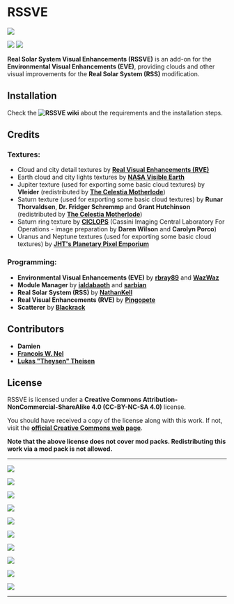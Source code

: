 # RSSVE

![][RSSVE:Banner]

![][RSSVE:shield-version]
![][RSSVE:shield-license]

**Real Solar System Visual Enhancements (RSSVE)** is an add-on for the **Environmental Visual Enhancements (EVE)**, providing clouds and other visual improvements for the **Real Solar System (RSS)** modification.

## Installation

Check the **![RSSVE wiki][RSSVE:wiki-link]** about the requirements and the installation steps.

## Credits

### Textures:

  * Cloud and city detail textures by **[Real Visual Enhancements (RVE)][RSSVE:RVE-link]**
  * Earth cloud and city lights textures by **[NASA Visible Earth][RSSVE:NASA-VE-link]**
  * Jupiter texture (used for exporting some basic cloud textures) by **Vleider** (redistributed by **[The Celestia Motherlode][RSSVE:TCM-link]**)
  * Saturn texture (used for exporting some basic cloud textures) by **Runar Thorvaldsen**, **Dr. Fridger Schremmp** and **Grant Hutchinson** (redistributed by **[The Celestia Motherlode][RSSVE:TCM-link]**)
  * Saturn ring texture by **[CICLOPS][RSSVE:CICLOPS-link]** (Cassini Imaging Central Laboratory For Operations - image preparation by **Daren Wilson** and **Carolyn Porco**)
  * Uranus and Neptune textures (used for exporting some basic cloud textures) by **[JHT's Planetary Pixel Emporium][RSSVE:PPE-link]**

### Programming:

  * **Environmental Visual Enhancements (EVE)** by **[rbray89][RSSVE:EVE-link-rbray]** and **[WazWaz][RSSVE:EVE-link-waz]**
  * **Module Manager** by **[ialdabaoth][RSSVE:MM-link-ialdabaoth]** and **[sarbian][RSSVE:MM-link-sarbian]**
  * **Real Solar System (RSS)** by **[NathanKell][RSSVE:RSS-link]**
  * **Real Visual Enhancements (RVE)** by **[Pingopete][RSSVE:RVE-link]**
  * **Scatterer** by **[Blackrack][RSSVE:Scatterer-link]**

## Contributors

  * **Damien**
  * **[Francois W. Nel][RSSVE:contributor-francois]**
  * **[Lukas "Theysen" Theisen][RSSVE:contributor-theysen]**

## License

RSSVE is licensed under a **Creative Commons Attribution-NonCommercial-ShareAlike 4.0 (CC-BY-NC-SA 4.0)** license.

You should have received a copy of the license along with this work. If not, visit the **[official Creative Commons web page][RSSVE:cc-license-link]**.

**Note that the above license does not cover mod packs. Redistributing this work via a mod pack is not allowed.**

***

![][RSSVE:Venus]

![][RSSVE:Earth]

![][RSSVE:Mars]

![][RSSVE:Jupiter]

![][RSSVE:Saturn]

![][RSSVE:Titan]

![][RSSVE:Uranus]

![][RSSVE:Neptune]

![][RSSVE:Triton]

![][RSSVE:Pluto]

***

[RSSVE:cc-license-link]:      https://creativecommons.org/licenses/by-nc-sa/4.0
[RSSVE:CICLOPS-link]:         http://www.ciclops.org
[RSSVE:contributor-francois]: https://github.com/francoiswnel
[RSSVE:contributor-theysen]:  https://github.com/Theysen
[RSSVE:EVE-link-rbray]:       https://github.com/rbray89
[RSSVE:EVE-link-waz]:         https://github.com/WazWaz
[RSSVE:MM-link-ialdabaoth]:   https://github.com/Ialdabaoth
[RSSVE:MM-link-sarbian]:      https://github.com/sarbian/ModuleManager
[RSSVE:NASA-VE-link]:         http://visibleearth.nasa.gov
[RSSVE:PPE-link]:             http://planetpixelemporium.com
[RSSVE:RSS-link]:             https://github.com/KSP-RO/RealSolarSystem
[RSSVE:RVE-link]:             https://github.com/Pingopete
[RSSVE:Scatterer-link]:       https://github.com/LGhassen
[RSSVE:shield-license]:       https://img.shields.io/badge/License-CC--BY--NC--SA%204.0-green.svg
[RSSVE:shield-version]:       https://img.shields.io/badge/KSP%20Version-1.3.1.1891-red.svg
[RSSVE:TCM-link]:             http://www.celestiamotherlode.net
[RSSVE:wiki-link]:            https://github.com/PhineasFreak/RSSVE/wiki

[RSSVE:Banner]:  https://github.com/PhineasFreak/PicBin/blob/master/PicBin/RSSVE_git/RSSVE_banner.png
[RSSVE:Earth]:   https://github.com/PhineasFreak/PicBin/blob/master/PicBin/RSSVE_git/RSSVE_thumbnail_earth.png
[RSSVE:Jupiter]: https://github.com/PhineasFreak/PicBin/blob/master/PicBin/RSSVE_git/RSSVE_thumbnail_jupiter.png
[RSSVE:Mars]:    https://github.com/PhineasFreak/PicBin/blob/master/PicBin/RSSVE_git/RSSVE_thumbnail_mars.png
[RSSVE:Neptune]: https://github.com/PhineasFreak/PicBin/blob/master/PicBin/RSSVE_git/RSSVE_thumbnail_neptune.png
[RSSVE:Pluto]:   https://github.com/PhineasFreak/PicBin/blob/master/PicBin/RSSVE_git/RSSVE_thumbnail_pluto.png
[RSSVE:Saturn]:  https://github.com/PhineasFreak/PicBin/blob/master/PicBin/RSSVE_git/RSSVE_thumbnail_saturn.png
[RSSVE:Titan]:   https://github.com/PhineasFreak/PicBin/blob/master/PicBin/RSSVE_git/RSSVE_thumbnail_titan.png
[RSSVE:Triton]:  https://github.com/PhineasFreak/PicBin/blob/master/PicBin/RSSVE_git/RSSVE_thumbnail_triton.png
[RSSVE:Uranus]:  https://github.com/PhineasFreak/PicBin/blob/master/PicBin/RSSVE_git/RSSVE_thumbnail_uranus.png
[RSSVE:Venus]:   https://github.com/PhineasFreak/PicBin/blob/master/PicBin/RSSVE_git/RSSVE_thumbnail_venus.png
